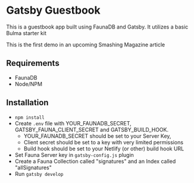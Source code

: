 # Gatsby Guestbook

This is a guestbook app built using FaunaDB and Gatsby. It utilizes a basic Bulma starter kit

This is the first demo in an upcoming Smashing Magazine article

## Requirements

* FaunaDB
* Node/NPM

## Installation

* `npm install`
* Create `.env` file with YOUR_FAUNADB_SECRET, GATSBY_FAUNA_CLIENT_SECRET and GATSBY_BUILD_HOOK.
  * YOUR_FAUNADB_SECRET should be set to your Server Key, 
  * Client secret should be set to a key with very limited permissions
  * Build hook should be set to your Netlify (or other) build hook URL
* Set Fauna Server key in `gatsby-config.js` plugin
* Create a Fauna Collection called "signatures" and an Index called "allSignatures"
* Run `gatsby develop`